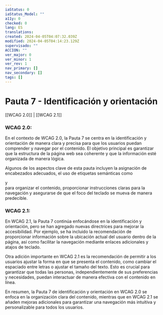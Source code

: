 ```yaml
---
iaStatus: 0
iaStatus_Model: ""
a11y: 0
checked: 0
lang: ES
translations: 
created: 2024-04-05T04:07:32.039Z
modified: 2024-04-05T04:14:23.129Z
supervisado: ""
ACCION: ""
ver_major: 0
ver_minor: 1
ver_rev: 1
nav_primary: []
nav_secondary: []
tags: []
---
```

# Pauta 7 - Identificación y orientación

[[WCAG 2.0]] | [[WCAG 2.1]]

### WCAG 2.0:

En el contexto de WCAG 2.0, la Pauta 7 se centra en la identificación y orientación de manera clara y precisa para que los usuarios puedan comprender y navegar por el contenido. El objetivo principal es garantizar que la estructura de la página web sea coherente y que la información esté organizada de manera lógica.

Algunos de los aspectos clave de esta pauta incluyen la asignación de encabezados adecuados, el uso de etiquetas semánticas como <section> y <article> para organizar el contenido, proporcionar instrucciones claras para la navegación y asegurarse de que el foco del teclado se mueva de manera predecible.

### WCAG 2.1:

En WCAG 2.1, la Pauta 7 continúa enfocándose en la identificación y orientación, pero se han agregado nuevas directrices para mejorar la accesibilidad. Por ejemplo, se ha incluido la recomendación de proporcionar información sobre la ubicación actual del usuario dentro de la página, así como facilitar la navegación mediante enlaces adicionales y atajos de teclado.

Otra adición importante en WCAG 2.1 es la recomendación de permitir a los usuarios ajustar la forma en que se presenta el contenido, como cambiar el espaciado entre letras o ajustar el tamaño del texto. Esto es crucial para garantizar que todas las personas, independientemente de sus preferencias y necesidades, puedan interactuar de manera efectiva con el contenido en línea.

En resumen, la Pauta 7 de identificación y orientación en WCAG 2.0 se enfoca en la organización clara del contenido, mientras que en WCAG 2.1 se añaden mejoras adicionales para garantizar una navegación más intuitiva y personalizable para todos los usuarios.
